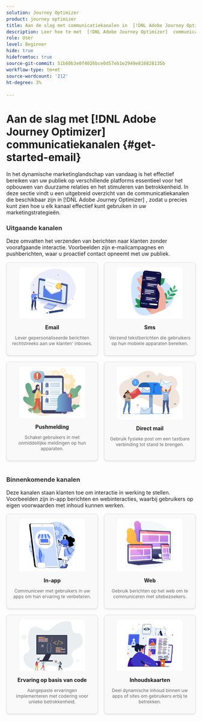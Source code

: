 ```yaml
---
solution: Journey Optimizer
product: journey optimizer
title: Aan de slag met communicatiekanalen in  [!DNL Adobe Journey Optimizer]
description: Leer hoe te met  [!DNL Adobe Journey Optimizer]  communicatiekanalen te werken.
role: User
level: Beginner
hide: true
hidefromtoc: true
source-git-commit: 51b60b3e0f4026bce0d57eb1e2949e816828135b
workflow-type: tm+mt
source-wordcount: '212'
ht-degree: 3%

---
```


# Aan de slag met [!DNL Adobe Journey Optimizer] communicatiekanalen {#get-started-email}

In het dynamische marketinglandschap van vandaag is het effectief bereiken van uw publiek op verschillende platforms essentieel voor het opbouwen van duurzame relaties en het stimuleren van betrokkenheid. In deze sectie vindt u een uitgebreid overzicht van de communicatiekanalen die beschikbaar zijn in [!DNL Adobe Journey Optimizer] , zodat u precies kunt zien hoe u elk kanaal effectief kunt gebruiken in uw marketingstrategieën.

<!-- Outbound Channels Section -->
<div style="margin-bottom: 40px;">
    <h3 style="margin-bottom: 16px; color: #333;">Uitgaande kanalen</h3>
    <p>Deze omvatten het verzenden van berichten naar klanten zonder voorafgaande interactie. Voorbeelden zijn e-mailcampagnes en pushberichten, waar u proactief contact opneemt met uw publiek.
</p>
    <div style="display: grid; grid-template-columns: repeat(auto-fit, minmax(160px, 1fr)); gap: 16px;">
        <!-- Card 1: Email -->
        <div style="border: 1px solid #e0e0e0; border-radius: 8px; padding: 12px; text-align: center; background-color: #f9f9f9; box-shadow: 0 2px 4px rgba(0,0,0,0.1);">
            <a href="../email/get-started-email.md"><img src="assets/do-not-localize/email.png" alt="Email" style="width: 80%; border-radius: 8px 8px 0 0;"></a>
            <h4 style="margin: 12px 0 8px;">Email</h4>
            <p style="font-size: 12px; color: #666;">Lever gepersonaliseerde berichten rechtstreeks aan uw klanten' inboxes.</p>
        </div>
        <!-- Card 2: SMS -->
        <div style="border: 1px solid #e0e0e0; border-radius: 8px; padding: 12px; text-align: center; background-color: #f9f9f9; box-shadow: 0 2px 4px rgba(0,0,0,0.1);">
            <a href="../sms/get-started-sms.md"><img src="assets/do-not-localize/sms.png" alt="Sms" style="width: 80%; border-radius: 8px 8px 0 0;"></a>
            <h4 style="margin: 12px 0 8px;">Sms</h4>
            <p style="font-size: 12px; color: #666;">Verzend tekstberichten die gebruikers op hun mobiele apparaten bereiken.</p>
        </div>
        <!-- Card 3: Push Notification -->
        <div style="border: 1px solid #e0e0e0; border-radius: 8px; padding: 12px; text-align: center; background-color: #f9f9f9; box-shadow: 0 2px 4px rgba(0,0,0,0.1);">
            <a href="../push/get-started-push.md"><img src="assets/do-not-localize/push.png" alt="Pushmelding" style="width: 80%; border-radius: 8px 8px 0 0;"></a>
            <h4 style="margin: 12px 0 8px;">Pushmelding</h4>
            <p style="font-size: 12px; color: #666;">Schakel gebruikers in met onmiddellijke meldingen op hun apparaten.</p>
        </div>
        <!-- Card 4: Direct Mail -->
        <div style="border: 1px solid #e0e0e0; border-radius: 8px; padding: 12px; text-align: center; background-color: #f9f9f9; box-shadow: 0 2px 4px rgba(0,0,0,0.1);">
            <a href="../direct-mail/get-started-direct-mail.md"><img src="assets/do-not-localize/direct-mail.jpg" alt="Direct mail" style="width: 80%; border-radius: 8px 8px 0 0;"></a>
            <h4 style="margin: 12px 0 8px;">Direct mail</h4>
            <p style="font-size: 12px; color: #666;">Gebruik fysieke post om een tastbare verbinding tot stand te brengen.</p>
        </div>
    </div>
</div>

<!-- Inbound Channels Section -->
<div>
    <h3 style="margin-bottom: 16px; color: #333;">Binnenkomende kanalen</h3>
    <p>Deze kanalen staan klanten toe om interactie in werking te stellen. Voorbeelden zijn in-app berichten en webinteracties, waarbij gebruikers op eigen voorwaarden met inhoud kunnen werken.</p>
    <div style="display: grid; grid-template-columns: repeat(auto-fit, minmax(160px, 1fr)); gap: 16px;">
        <!-- Card 1: In-app -->
        <div style="border: 1px solid #e0e0e0; border-radius: 8px; padding: 12px; text-align: center; background-color: #f9f9f9; box-shadow: 0 2px 4px rgba(0,0,0,0.1);">
            <a href="../in-app/get-started-in-app.md"><img src="assets/do-not-localize/inapp.jpg" alt="In-app" style="width: 80%; border-radius: 8px 8px 0 0;"></a>
            <h4 style="margin: 12px 0 8px;">In-app</h4>
            <p style="font-size: 12px; color: #666;">Communiceer met gebruikers in uw apps om hun ervaring te verbeteren.</p>
        </div>
        <!-- Card 2: Web -->
        <div style="border: 1px solid #e0e0e0; border-radius: 8px; padding: 12px; text-align: center; background-color: #f9f9f9; box-shadow: 0 2px 4px rgba(0,0,0,0.1);">
            <a href="../web/get-started-web.md"><img src="assets/do-not-localize/web.jpg" alt="Web" style="width: 80%; border-radius: 8px 8px 0 0;"></a>
            <h4 style="margin: 12px 0 8px;">Web</h4>
            <p style="font-size: 12px; color: #666;">Gebruik berichten op het web om te communiceren met sitebezoekers.</p>
        </div>
        <!-- Card 3: Code-based Experience -->
        <div style="border: 1px solid #e0e0e0; border-radius: 8px; padding: 12px; text-align: center; background-color: #f9f9f9; box-shadow: 0 2px 4px rgba(0,0,0,0.1);">
            <a href="../code-based/get-started-code-based.md"><img src="assets/do-not-localize/code.png" alt="Ervaring op basis van code" style="width: 80%; border-radius: 8px 8px 0 0;"></a>
            <h4 style="margin: 12px 0 8px;">Ervaring op basis van code</h4>
            <p style="font-size: 12px; color: #666;">Aangepaste ervaringen implementeren met codering voor unieke betrokkenheid.</p>
        </div>
        <!-- Card 4: Content Cards -->
        <div style="border: 1px solid #e0e0e0; border-radius: 8px; padding: 12px; text-align: center; background-color: #f9f9f9; box-shadow: 0 2px 4px rgba(0,0,0,0.1);">
            <a href="../content-card/get-started-content-card.md"><img src="assets/do-not-localize/cards.png" alt="Inhoudskaarten" style="width: 80%; border-radius: 8px 8px 0 0;"></a>
            <h4 style="margin: 12px 0 8px;">Inhoudskaarten</h4>
            <p style="font-size: 12px; color: #666;">Deel dynamische inhoud binnen uw apps of sites om gebruikers erbij te betrekken.</p>
        </div>
    </div>
</div>